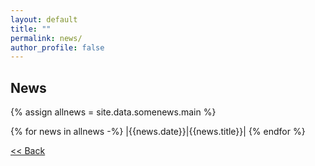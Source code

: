 ```yaml
---
layout: default
title: ""
permalink: news/
author_profile: false
---
```



  <h2>News</h2>
{% assign allnews = site.data.somenews.main %}

{% for news in allnews -%}
|{{news.date}}|{{news.title}}|
{% endfor %}

[ << Back](https://priyanka-mondal.github.io/)
